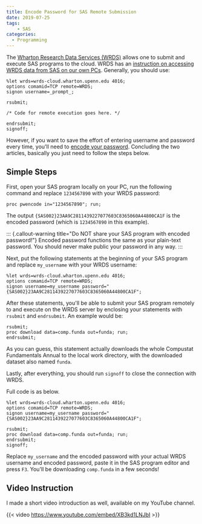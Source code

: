 ```yaml
---
title: Encode Password for SAS Remote Submission
date: 2019-07-25
tags:
    - SAS
categories:
  - Programming
---
```


The [Wharton Research Data Services (WRDS)](https://wrds-www.wharton.upenn.edu/)
allows one to submit and execute SAS programs to the cloud. WRDS has an
[instruction on accessing WRDS data from SAS on our own
PCs](https://wrds-www.wharton.upenn.edu/pages/support/programming-wrds/programming-sas/sas-from-your-computer/).
Generally, you should use:

```sas
%let wrds=wrds-cloud.wharton.upenn.edu 4016;
options comamid=TCP remote=WRDS;
signon username=_prompt_;

rsubmit;

/* Code for remote execution goes here. */

endrsubmit;
signoff;
```

However, if you want to save the effort of entering username and password every
time, you'll need to [encode your
password](https://wrds-www.wharton.upenn.edu/pages/support/programming-wrds/programming-sas/encoding-your-wrds-password/).
Concluding the two articles, basically you just need to follow the steps below.

<!-- more -->

## Simple Steps

First, open your SAS program locally on your PC, run the following command
and replace `1234567890` with your WRDS password:

```sas
proc pwencode in="1234567890"; run;
```

The output `{SAS002}23AA9C2811439227077603C8365060A44800CA1F` is the encoded
password (which is `1234567890` in this example).

::: {.callout-warning title="Do NOT share your SAS program with encoded password!"}
Encoded password functions the same as your plain-text password. You should
never make public your password in any way.
:::

Next, put the following statements at the beginning of your SAS program and
replace `my_username` with your WRDS username:

```sas
%let wrds=wrds-cloud.wharton.upenn.edu 4016;
options comamid=TCP remote=WRDS;
signon username=my_username password="{SAS002}23AA9C2811439227077603C8365060A44800CA1F";
```

After these statements, you'll be able to submit your SAS program remotely to
and execute on the WRDS server by enclosing your statements with `rsubmit` and
`endrsubmit`. An example would be:

```sas
rsubmit;
proc download data=comp.funda out=funda; run;
endrsubmit;
```

As you can guess, this statement actually downloads the whole Compustat
Fundamentals Annual to the local work directory, with the downloaded dataset
also named `funda`.

Lastly, after everything, you should run `signoff` to close the connection with
WRDS.

Full code is as below.

```sas
%let wrds=wrds-cloud.wharton.upenn.edu 4016;
options comamid=TCP remote=WRDS;
signon username=my_username password="{SAS002}23AA9C2811439227077603C8365060A44800CA1F";

rsubmit;
proc download data=comp.funda out=funda; run;
endrsubmit;
signoff;
```

Replace `my_username` and the encoded password with your actual WRDS username
and encoded password, paste it in the SAS program editor and press `F3`. You'll
be downloading `comp.funda` in a few seconds!

## Video Instruction

I made a short video introduction as well, available on my YouTube channel.

{{< video https://www.youtube.com/embed/XB3kd1LNJbI >}}
